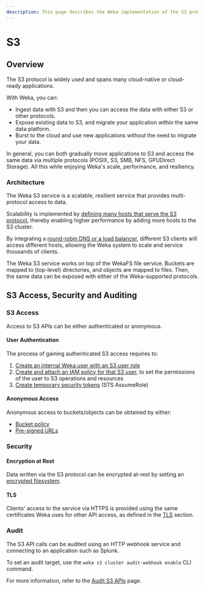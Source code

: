 ```yaml
---
description: This page describes the Weka implementation of the S3 protocol.
---
```


# S3

## Overview

The S3 protocol is widely used and spans many cloud-native or cloud-ready applications. 

With Weka, you can:

* Ingest data with S3 and then you can access the data with either S3 or other protocols.
* Expose existing data to S3, and migrate your application within the same data platform.
* Burst to the cloud and use new applications without the need to migrate your data.

In general, you can both gradually move applications to S3 and access the same data via multiple protocols \(POSIX, S3, SMB, NFS, GPUDirect Storage\). All this while enjoying Weka's scale, performance, and resiliency. 

### Architecture

The Weka S3 service is a scalable, resilient service that provides multi-protocol access to data.

Scalability is implemented by [defining many hosts that serve the S3 protocol](s3-cluster-management.md#creating-an-s3-cluster), thereby enabling higher performance by adding more hosts to the S3 cluster.

By integrating a [round-robin DNS or a load balancer](s3-cluster-management.md#round-robin-dns-load-balancer), different S3 clients will access different hosts, allowing the Weka system to scale and service thousands of clients.

The Weka S3 service works on top of the WekaFS file service. Buckets are mapped to \(top-level\) directories, and objects are mapped to files. Then, the same data can be exposed with either of the Weka-supported protocols.

## S3 Access, Security and Auditing

### S3 Access

Access to S3 APIs can be either authenticated or anonymous.

#### User Authentication

The process of gaining authenticated S3 access requires to:

1. [Create an internal Weka user with an S3 user role](../../usage/security/user-management.md#creating-users)
2. [Create and attach an IAM policy for that S3 user](s3-users-and-authentication.md#manage-users-and-authentication), to set the permissions of the user to S3 operations and resources
3. [Create temporary security tokens](s3-users-and-authentication.md#generating-a-temporary-security-token)  \(STS AssumeRole\) 

#### Anonymous Access

Anonymous access to buckets/objects can be obtained by either: 

* [Bucket policy](s3-buckets-management.md#managing-bucket-policies)
* [Pre-signed URLs](s3-examples-using-boto3.md#pre-signed-url-example)

### Security

#### Encryption at Rest

Data written via the S3 protocol can be encrypted at-rest by setting an [encrypted filesystem](../../overview/filesystems.md#encrypted-filesystems).

#### TLS

Clients' access to the service via HTTPS is provided using the same certificates Weka uses for other API access, as defined in the [TLS](../../usage/security/#tls) section.

### Audit

The S3 API calls can be audited using an HTTP webhook service and connecting to an application such as Splunk.

To set an audit target, use the `weka s3 cluster audit-webhook enable` CLI command.

For more information, refer to the [Audit S3 APIs](audit-s3-apis.md) page.

